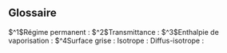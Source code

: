 Glossaire
---------

\$\^1\$Régime permanent : \$\^2\$Transmittance : \$\^3\$Enthalpie de
vaporisation : \$\^4Surface grise : Isotrope : Diffus-isotrope :
